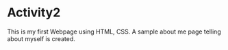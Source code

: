 # Activity2

This is my first Webpage using HTML, CSS. A sample about me page telling about myself is created.
